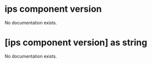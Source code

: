 # ips component version

No documentation exists.

# [ips component version] as string

No documentation exists.
